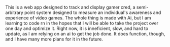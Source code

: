 This is a web app designed to track and display gamer cred, a semi-arbitrary point system designed to measure an individual's awareness and experience of video games.
The whole thing is made with Ai, but I am learning to code rn in the hopes that I will be able to take the project over one day and optimize it.
Right now, it is inneficient, slow, and hard to update, as I am relying on an ai to get the job done.
It does function, though, and I have many more plans for it in the future.
